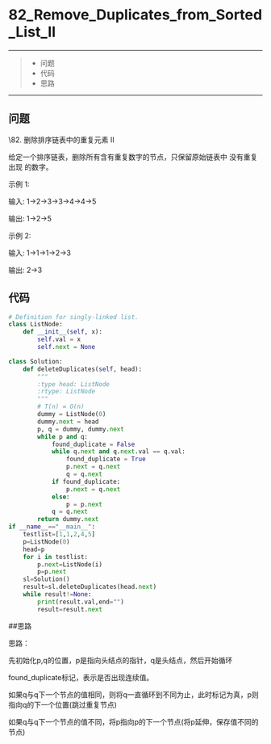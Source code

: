 # 82_Remove_Duplicates_from_Sorted_List_II

---

> * 问题
> * 代码
> * 思路

---

## 问题

\82. 删除排序链表中的重复元素 II

给定一个排序链表，删除所有含有重复数字的节点，只保留原始链表中 没有重复出现 的数字。

 

示例 1:

 

输入: 1->2->3->3->4->4->5

输出: 1->2->5

示例 2:

 

输入: 1->1->1->2->3

输出: 2->3

## 代码

```python
# Definition for singly-linked list.
class ListNode:
    def __init__(self, x):
        self.val = x
        self.next = None

class Solution:
    def deleteDuplicates(self, head):
        """
        :type head: ListNode
        :rtype: ListNode
        """
        # T(n) = O(n)
        dummy = ListNode(0)
        dummy.next = head
        p, q = dummy, dummy.next
        while p and q:
            found_duplicate = False
            while q.next and q.next.val == q.val:
                found_duplicate = True
                p.next = q.next
                q = q.next
            if found_duplicate:
                p.next = q.next
            else:
                p = p.next
            q = q.next
        return dummy.next
if __name__=="__main__":
    testlist=[1,1,2,4,5]
    p=ListNode(0)
    head=p
    for i in testlist:
        p.next=ListNode(i)
        p=p.next
    sl=Solution()
    result=sl.deleteDuplicates(head.next)
    while result!=None:
        print(result.val,end="")
        result=result.next
```



##思路

思路：

先初始化p,q的位置，p是指向头结点的指针，q是头结点，然后开始循环

found_duplicate标记，表示是否出现连续值。

如果q与q下一个节点的值相同，则将q一直循环到不同为止，此时标记为真，p则指向q的下一个位置(跳过重复节点)

如果q与q下一个节点的值不同，将p指向p的下一个节点(将p延伸，保存值不同的节点)